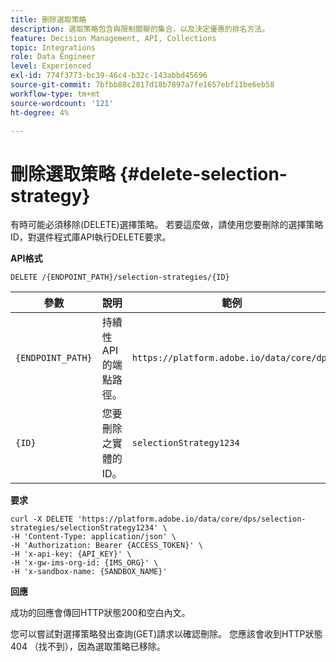 ```yaml
---
title: 刪除選取策略
description: 選取策略包含與限制關聯的集合，以及決定優惠的排名方法。
feature: Decision Management, API, Collections
topic: Integrations
role: Data Engineer
level: Experienced
exl-id: 774f3773-bc39-46c4-b32c-143abbd45696
source-git-commit: 7bfbb88c2817d18b7897a7fe1657ebf11be6eb58
workflow-type: tm+mt
source-wordcount: '121'
ht-degree: 4%

---
```


# 刪除選取策略 {#delete-selection-strategy}

有時可能必須移除(DELETE)選擇策略。 若要這麼做，請使用您要刪除的選擇策略ID，對選件程式庫API執行DELETE要求。

**API格式**

```http
DELETE /{ENDPOINT_PATH}/selection-strategies/{ID}
```

| 參數 | 說明 | 範例 |
| --------- | ----------- | ------- |
| `{ENDPOINT_PATH}` | 持續性API的端點路徑。 | `https://platform.adobe.io/data/core/dps` |
| `{ID}` | 您要刪除之實體的ID。 | `selectionStrategy1234` |

**要求**

```shell
curl -X DELETE 'https://platform.adobe.io/data/core/dps/selection-strategies/selectionStrategy1234' \
-H 'Content-Type: application/json' \
-H 'Authorization: Bearer {ACCESS_TOKEN}' \
-H 'x-api-key: {API_KEY}' \
-H 'x-gw-ims-org-id: {IMS_ORG}' \
-H 'x-sandbox-name: {SANDBOX_NAME}'
```

**回應**

成功的回應會傳回HTTP狀態200和空白內文。

您可以嘗試對選擇策略發出查詢(GET)請求以確認刪除。 您應該會收到HTTP狀態404 （找不到），因為選取策略已移除。
